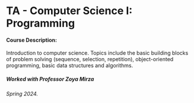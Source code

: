 # TA - Computer Science I: Programming

#### Course Description: 
Introduction to computer science. Topics include the basic building blocks of problem solving (sequence, selection, repetition), object-oriented programming, basic data structures and algorithms.

##### Worked with Professor Zoya Mirza

#### 

###### Spring 2024.
